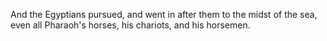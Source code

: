 And the Egyptians pursued, and went in after them to the midst of the sea, even all Pharaoh's horses, his chariots, and his horsemen.
